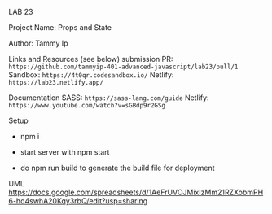 LAB 23

Project Name: Props and State

Author: Tammy Ip

Links and Resources (see below)
submission PR: `https://github.com/tammyip-401-advanced-javascript/lab23/pull/1`
Sandbox: `https://4t0qr.codesandbox.io/`
Netlify: `https://lab23.netlify.app/`


Documentation
SASS: `https://sass-lang.com/guide`
Netlify: `https://www.youtube.com/watch?v=sGBdp9r2GSg`


Setup

+ npm i
+ start server with npm start

+ do npm run build to generate the build file for deployment


UML
https://docs.google.com/spreadsheets/d/1AeFrUVOJMixIzMm21RZXobmPH6-hd4swhA20Kqy3rbQ/edit?usp=sharing